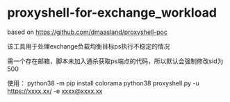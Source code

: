 # proxyshell-for-exchange_workload
based on https://github.com/dmaasland/proxyshell-poc

该工具用于处理exchange负载均衡目标ps执行不稳定的情况

需一个存在邮箱，脚本未加入通杀获取ps端点的代码，所以默认会强制修改sid为500

使用：
python38 -m pip install colorama
python38 proxyshell.py -u https://xxxx.xx/ -e xxxx@xxxx.xx
